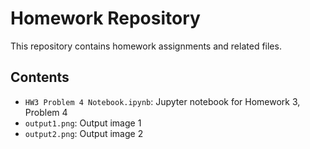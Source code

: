 # Homework Repository

This repository contains homework assignments and related files.

## Contents

- `HW3 Problem 4 Notebook.ipynb`: Jupyter notebook for Homework 3, Problem 4
- `output1.png`: Output image 1
- `output2.png`: Output image 2
